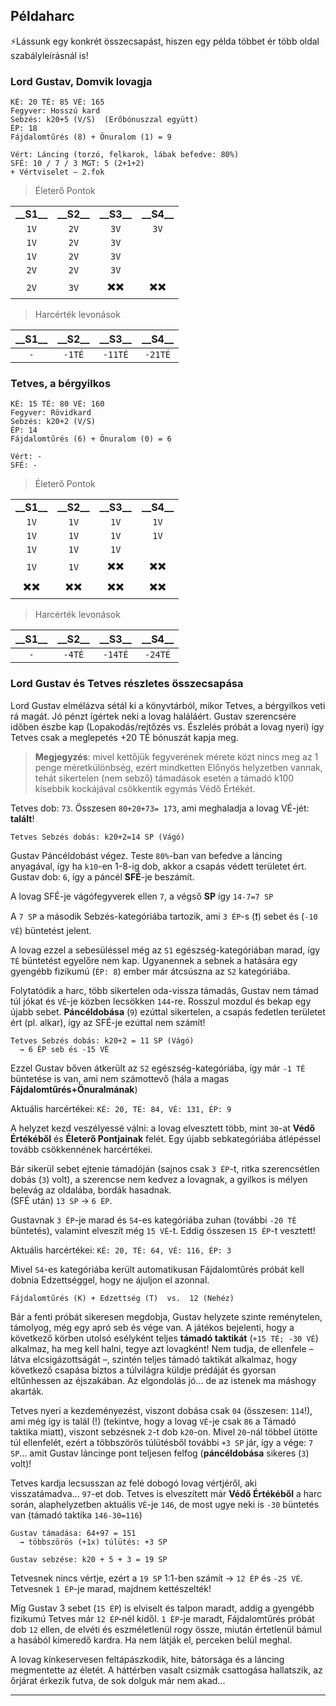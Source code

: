 ## Példaharc

⚡Lássunk egy konkrét összecsapást, hiszen egy példa többet ér több oldal szabályleírásnál is!

### Lord Gustav, Domvik lovagja

```
KÉ: 20 TÉ: 85 VÉ: 165
Fegyver: Hosszú kard
Sebzés: k20+5 (V/S)  (Erőbónuszzal együtt)
ÉP: 18
Fájdalomtűrés (8) + Önuralom (1) = 9

Vért: Láncing (torzó, felkarok, lábak befedve: 80%)
SFÉ: 10 / 7 / 3 MGT: 5 (2+1+2)
+ Vértviselet – 2.fok
```
 
> Életerő Pontok
   
|     |     |     |     |
|:---:|:---:|:---:|:---:|
|**\_\_S1\_\_**|**\_\_S2\_\_**|**\_\_S3\_\_**|**\_\_S4\_\_**|
|`1V`|`2V`|`3V`|`3V`|
|`1V`|`2V`|`3V`|    |
|`1V`|`2V`|`3V`|    |
|`2V`|`2V`|`3V`|    |
|`2V`|`3V`|✖️✖️|✖️✖️|

> Harcérték levonások

|**\_\_S1\_\_**|**\_\_S2\_\_**|**\_\_S3\_\_**|**\_\_S4\_\_**|
|:---:|:---:|:---:|:---:|
| `-` |`-1TÉ`|`-11TÉ`|`-21TÉ`|


### Tetves, a bérgyilkos
```
KÉ: 15 TÉ: 80 VÉ: 160
Fegyver: Rövidkard
Sebzés: k20+2 (V/S)
ÉP: 14
Fájdalomtűrés (6) + Önuralom (0) = 6

Vért: -
SFÉ: -
```
  
> Életerő Pontok
   
|     |     |     |     |
|:---:|:---:|:---:|:---:|
|**\_\_S1\_\_**|**\_\_S2\_\_**|**\_\_S3\_\_**|**\_\_S4\_\_**|
|`1V`|`1V`|`1V`|`1V`|
|`1V`|`1V`|`1V`|`1V`|
|`1V`|`1V`|`1V`|    |
|`1V`|`1V`|✖️✖️|✖️✖️|
|✖️✖️|✖️✖️|✖️✖️|✖️✖️|

> Harcérték levonások

|**\_\_S1\_\_**|**\_\_S2\_\_**|**\_\_S3\_\_**|**\_\_S4\_\_**|
|:---:|:---:|:---:|:---:|
| `-` |`-4TÉ`|`-14TÉ`|`-24TÉ`|
  
  
### Lord Gustav és Tetves részletes összecsapása

Lord Gustav elmélázva sétál ki a könyvtárból, mikor Tetves, a bérgyilkos veti rá magát. Jó pénzt ígértek neki a lovag haláláért. Gustav szerencsére időben észbe kap (Lopakodás/rejtőzés vs. Észlelés próbát a lovag nyeri) így Tetves csak a meglepetés +20 TÉ bónuszát kapja meg.

> **Megjegyzés**: mivel kettőjük fegyverének mérete közt nincs meg az 1 penge méretkülönbség, ezért mindketten Előnyös helyzetben vannak, tehát sikertelen (nem sebző) támadások esetén a támadó k100 kisebbik kockájával csökkentik egymás Védő Értékét.

Tetves dob: `73`. Összesen `80+20+73= 173`, ami meghaladja a lovag VÉ-jét: **talált**!

```
Tetves Sebzés dobás: k20+2=14 SP (Vágó)  
```

Gustav Páncéldobást végez. Teste `80%`-ban van befedve a láncing anyagával, így ha `k10`-en 1-8-ig dob, akkor a csapás védett területet ért. Gustav dob: `6`, így a páncél **SFÉ**-je beszámít.  

A lovag SFÉ-je vágófegyverek ellen `7`, a végső **SP** így `14-7=7 SP`

A `7 SP` a második Sebzés-kategóriába tartozik, ami `3 ÉP`-s (❗) sebet és (`-10 VÉ`) büntetést jelent.

A lovag ezzel a sebesüléssel még az `S1` egészség-kategóriában marad, így `TÉ` büntetést egyelőre nem kap. Ugyanennek a sebnek a hatására egy gyengébb fizikumú (`ÉP: 8`) ember már átcsúszna az `S2` kategóriába.

Folytatódik a harc, több sikertelen oda-vissza támadás, Gustav nem támad túl jókat és `VÉ`-je közben lecsökken `144`-re. Rosszul mozdul és bekap egy újabb sebet. **Páncéldobása** (`9`) ezúttal sikertelen, a csapás fedetlen területet ért (pl. alkar), így az SFÉ-je ezúttal nem számít!  

```
Tetves Sebzés dobás: k20+2 = 11 SP (Vágó) 
  → 6 ÉP seb és -15 VÉ
```

Ezzel Gustav bőven átkerült az `S2` egészség-kategóriába, így már `-1 TÉ` büntetése is van, ami nem számottevő (hála a magas **Fájdalomtűrés+Önuralmának**)

Aktuális harcértékei: `KÉ: 20, TÉ: 84, VÉ: 131, ÉP: 9`

A helyzet kezd veszélyessé válni: a lovag elvesztett több, mint `30`-at **Védő Értékéből** és **Életerő Pontjainak** felét. Egy újabb sebkategóriába átlépéssel tovább csökkennének harcértékei.

Bár sikerül sebet ejtenie támadóján (sajnos csak `3 ÉP`-t, ritka szerencsétlen dobás (`3`) volt), a szerencse nem kedvez a lovagnak, a gyilkos is mélyen belevág az oldalába, bordák hasadnak.  
(SFÉ után) `13 SP` → `6 ÉP`.

Gustavnak `3 ÉP`-je marad és `S4`-es kategóriába zuhan (további `-20 TÉ` büntetés), valamint elveszít még `15 VÉ`-t. Eddig összesen `15 ÉP`-t vesztett!

Aktuális harcértékei: `KÉ: 20, TÉ: 64, VÉ: 116, ÉP: 3`

Mivel `S4`-es kategóriába került automatikusan Fájdalomtűrés próbát kell dobnia Edzettséggel, hogy ne ájuljon el azonnal.

```
Fájdalomtűrés (K) + Edzettség (T)  vs.  12 (Nehéz)
```

Bár a fenti próbát sikeresen megdobja, Gustav helyzete szinte reménytelen, támolyog, még egy apró seb és vége van. A játékos bejelenti, hogy a következő körben utolsó esélyként teljes **támadó taktikát** (`+15 TÉ; -30 VÉ`) alkalmaz, ha meg kell halni, tegye azt lovagként! Nem tudja, de ellenfele – látva elcsigázottságát –, szintén teljes támadó taktikát alkalmaz, hogy következő csapása biztos a túlvilágra küldje prédáját és gyorsan eltűnhessen az éjszakában. Az elgondolás jó... de az istenek ma máshogy akarták.

Tetves nyeri a kezdeményezést, viszont dobása csak `04` (összesen: `114`!), ami még így is talál (!) (tekintve, hogy a lovag `VÉ`-je csak `86` a Támadó taktika miatt), viszont sebzésnek `2`-t dob `k20`-on. Mivel `20`-nál többel ütötte túl ellenfelét, ezért a többszörös túlütésből további `+3 SP` jár, így a vége: `7 SP`... amit Gustav láncinge pont teljesen felfog (**páncéldobása** sikeres (`3`) volt)!

Tetves kardja lecsusszan az felé dobogó lovag vértjéről, aki visszatámadva... `97`-et dob. Tetves is elveszített már **Védő Értékéből** a harc során, alaphelyzetben aktuális `VÉ`-je `146`, de most ugye neki is `-30` büntetés van (támadó taktika `146-30=116`)

```
Gustav támadása: 64+97 = 151
  → többszörös (+1x) túlütés: +3 SP
```

```
Gustav sebzése: k20 + 5 + 3 = 19 SP
```

Tetvesnek nincs vértje, ezért a `19 SP` 1:1-ben számít → `12 ÉP` és `-25 VÉ`. Tetvesnek `1 ÉP`-je marad, majdnem kettészelték!

Míg Gustav 3 sebet (`15 ÉP`) is elviselt és talpon maradt, addig a gyengébb fizikumú Tetves már `12 ÉP`‑nél kidől. `1 ÉP`-je maradt, Fájdalomtűrés próbát dob `12` ellen, de elvéti és eszméletlenül rogy össze, miután értetlenül bámul a hasából kimeredő kardra. Ha nem látják el, perceken belül meghal.

A lovag kínkeservesen feltápászkodik, hite, bátorsága és a láncing megmentette az életét. A háttérben vasalt csizmák csattogása hallatszik, az őrjárat érkezik futva, de sok dolguk már nem akad...

---
